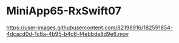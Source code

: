 # MiniApp65-RxSwift07

https://user-images.githubusercontent.com/82198916/182591854-4dcacd0d-1c6a-4b95-b4c6-f4ebbde8d9e6.mov

